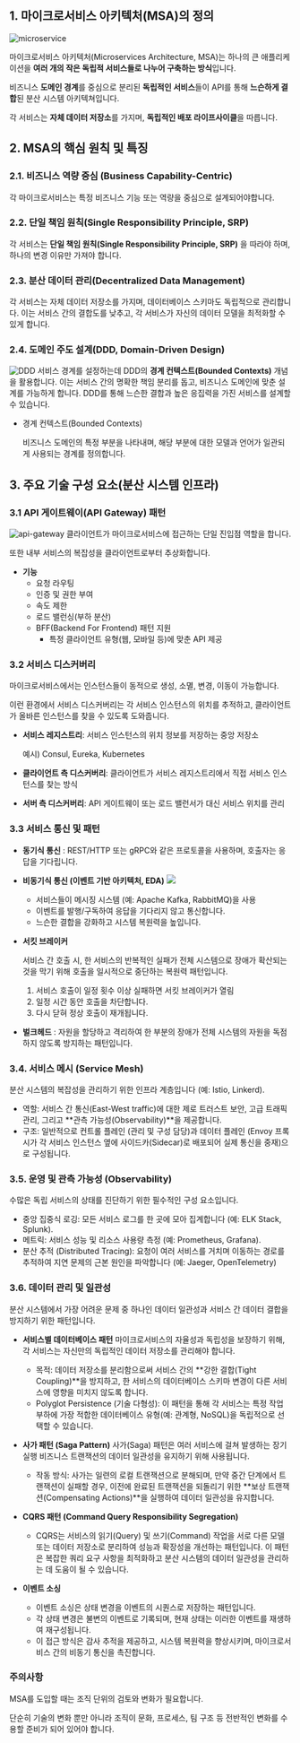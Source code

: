 ## 1. 마이크로서비스 아키텍처(MSA)의 정의

![microservice](./src/microservice.png)

마이크로서비스 아키텍처(Microservices Architecture, MSA)는 하나의 큰 애플리케이션을 **여러 개의 작은 독립적 서비스들로 나누어 구축하는 방식**입니다.

비즈니스 **도메인 경계**를 중심으로 분리된 **독립적인 서비스**들이 API를 통해 **느슨하게 결합**된 분산 시스템 아키텍쳐입니다.

각 서비스는 **자체 데이터 저장소**를 가지며, **독립적인 배포 라이프사이클**을 따릅니다.

## 2. MSA의 핵심 원칙 및 특징

### 2.1. 비즈니스 역량 중심 (Business Capability-Centric)
각 마이크로서비스는 특정 비즈니스 기능 또는 역량을 중심으로 설계되어야합니다. 

### 2.2. 단일 책임 원칙(Single Responsibility Principle, SRP)
각 서비스는 **단일 책임 원칙(Single Responsibility Principle, SRP)** 을 따라야 하며, 하나의 변경 이유만 가져야 합니다.

### 2.3. 분산 데이터 관리(Decentralized Data Management)
각 서비스는 자체 데이터 저장소를 가지며, 데이터베이스 스키마도 독립적으로 관리합니다.
이는 서비스 간의 결합도를 낮추고, 각 서비스가 자신의 데이터 모델을 최적화할 수 있게 합니다.

### 2.4. 도메인 주도 설계(DDD, Domain-Driven Design)
![DDD](./src/domain-driven-module.png)
서비스 경계를 설정하는데 DDD의 **경계 컨텍스트(Bounded Contexts)** 개념을 활용합니다. 
이는 서비스 간의 명확한 책임 분리를 돕고, 비즈니스 도메인에 맞춘 설계를 가능하게 합니다.
DDD를 통해 느슨한 결합과 높은 응집력을 가진 서비스를 설계할 수 있습니다.
- 경계 컨텍스트(Bounded Contexts)

    비즈니스 도메인의 특정 부분을 나타내며, 해당 부분에 대한 모델과 언어가 일관되게 사용되는 경계를 정의합니다.  

## 3. 주요 기술 구성 요소(분산 시스템 인프라)
### 3.1 API 게이트웨이(API Gateway) 패턴
![api-gateway](./src/api-gateway.png)
클라이언트가 마이크로서비스에 접근하는 단일 진입점 역할을 합니다.

또한 내부 서비스의 복잡성을 클라이언트로부터 추상화합니다.

- **기능**
    - 요청 라우팅
    - 인증 및 권한 부여
    - 속도 제한
    - 로드 밸런싱(부하 분산)
    - BFF(Backend For Frontend) 패턴 지원 
        - 특정 클라이언트 유형(웹, 모바일 등)에 맞춘 API 제공

### 3.2 서비스 디스커버리
마이크로서비스에서는 인스턴스들이 동적으로 생성, 소멸, 변경, 이동이 가능합니다. 

이런 환경에서 서비스 디스커버리는 각 서비스 인스턴스의 위치를 추적하고, 클라이언트가 올바른 인스턴스를 찾을 수 있도록 도와줍니다.

- **서비스 레지스트리**: 서비스 인스턴스의 위치 정보를 저장하는 중앙 저장소
    
    예시) Consul, Eureka, Kubernetes

- **클라이언트 측 디스커버리**: 클라이언트가 서비스 레지스트리에서 직접 서비스 인스턴스를 찾는 방식

- **서버 측 디스커버리**: API 게이트웨이 또는 로드 밸런서가 대신 서비스 위치를 관리

### 3.3 서비스 통신 및 패턴
- **동기식 통신** : REST/HTTP 또는 gRPC와 같은 프로토콜을 사용하며, 호출자는 응답을 기다립니다.

- **비동기식 통신 (이벤트 기반 아키텍처, EDA)**
    ![](./src/message-queue.png)
    - 서비스들이 메시징 시스템 (예: Apache Kafka, RabbitMQ)을 사용
    - 이벤트를 발행/구독하여 응답을 기다리지 않고 통신합니다. 
    - 느슨한 결합을 강화하고 시스템 복원력을 높입니다.
    
- **서킷 브레이커**
    
    서비스 간 호출 시, 한 서비스의 반복적인 실패가 전체 시스템으로 장애가 확산되는 것을 막기 위해 호출을 일시적으로 중단하는 복원력 패턴입니다.

    1. 서비스 호출이 일정 횟수 이상 실패하면 서킷 브레이커가 열림
    2. 일정 시간 동안 호출을 차단합니다.
    3. 다시 닫혀 정상 호출이 재개됩니다.

- **벌크헤드** : 자원을 할당하고 격리하여 한 부분의 장애가 전체 시스템의 자원을 독점하지 않도록 방지하는 패턴입니다.

### 3.4. 서비스 메시 (Service Mesh)
분산 시스템의 복잡성을 관리하기 위한 인프라 계층입니다 (예: Istio, Linkerd).
- 역할: 서비스 간 통신(East-West traffic)에 대한 제로 트러스트 보안, 고급 트래픽 관리, 그리고 **관측 가능성(Observability)**을 제공합니다.
- 구조: 일반적으로 컨트롤 플레인 (관리 및 구성 담당)과 데이터 플레인 (Envoy 프록시가 각 서비스 인스턴스 옆에 사이드카(Sidecar)로 배포되어 실제 통신을 중재)으로 구성됩니다.

### 3.5. 운영 및 관측 가능성 (Observability)
수많은 독립 서비스의 상태를 진단하기 위한 필수적인 구성 요소입니다.
- 중앙 집중식 로깅: 모든 서비스 로그를 한 곳에 모아 집계합니다 (예: ELK Stack, Splunk).
- 메트릭: 서비스 성능 및 리소스 사용량 측정 (예: Prometheus, Grafana).
- 분산 추적 (Distributed Tracing): 요청이 여러 서비스를 거치며 이동하는 경로를 추적하여 지연 문제의 근본 원인을 파악합니다 (예: Jaeger, OpenTelemetry)

### 3.6. 데이터 관리 및 일관성
분산 시스템에서 가장 어려운 문제 중 하나인 데이터 일관성과 서비스 간 데이터 결합을 방지하기 위한 패턴입니다.

- **서비스별 데이터베이스 패턴**
마이크로서비스의 자율성과 독립성을 보장하기 위해, 각 서비스는 자신만의 독립적인 데이터 저장소를 관리해야 합니다.
    - 목적: 데이터 저장소를 분리함으로써 서비스 간의 **강한 결합(Tight Coupling)**을 방지하고, 한 서비스의 데이터베이스 스키마 변경이 다른 서비스에 영향을 미치지 않도록 합니다.
    - Polyglot Persistence (기술 다형성): 이 패턴을 통해 각 서비스는 특정 작업 부하에 가장 적합한 데이터베이스 유형(예: 관계형, NoSQL)을 독립적으로 선택할 수 있습니다.

- **사가 패턴 (Saga Pattern)**
    사가(Saga) 패턴은 여러 서비스에 걸쳐 발생하는 장기 실행 비즈니스 트랜잭션의 데이터 일관성을 유지하기 위해 사용됩니다.
    - 작동 방식: 사가는 일련의 로컬 트랜잭션으로 분해되며, 만약 중간 단계에서 트랜잭션이 실패할 경우, 이전에 완료된 트랜잭션을 되돌리기 위한 **보상 트랜잭션(Compensating Actions)**을 실행하여 데이터 일관성을 유지합니다.

- **CQRS 패턴 (Command Query Responsibility Segregation)** 
    - CQRS는 서비스의 읽기(Query) 및 쓰기(Command) 작업을 서로 다른 모델 또는 데이터 저장소로 분리하여 성능과 확장성을 개선하는 패턴입니다. 이 패턴은 복잡한 쿼리 요구 사항을 최적화하고 분산 시스템의 데이터 일관성을 관리하는 데 도움이 될 수 있습니다.

- **이벤트 소싱**
    - 이벤트 소싱은 상태 변경을 이벤트의 시퀀스로 저장하는 패턴입니다.
    - 각 상태 변경은 불변의 이벤트로 기록되며, 현재 상태는 이러한 이벤트를 재생하여 재구성됩니다.
    - 이 접근 방식은 감사 추적을 제공하고, 시스템 복원력을 향상시키며, 마이크로서비스 간의 비동기 통신을 촉진합니다.
### 주의사항
MSA를 도입할 때는 조직 단위의 검토와 변화가 필요합니다.

단순히 기술의 변화 뿐만 아니라 조직이 문화, 프로세스, 팀 구조 등 전반적인 변화를 수용할 준비가 되어 있어야 합니다.
